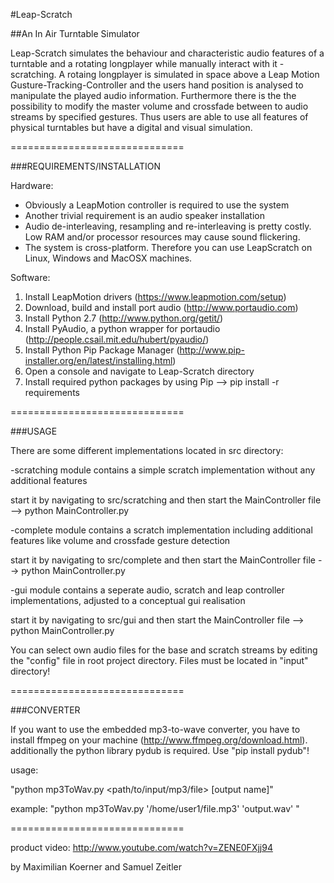 
#Leap-Scratch


##An In Air Turntable Simulator




Leap-Scratch simulates the behaviour and characteristic audio features of a turntable and a rotating longplayer while manually interact with it - scratching. A rotaing longplayer is simulated in space above a Leap Motion Gusture-Tracking-Controller and the users hand position is analysed to manipulate the played audio information. Furthermore there is the the possibility to modify the master volume and crossfade between to audio streams by specified gestures. Thus users are able to use all features of physical turntables but have a digital and visual simulation.

==============================



###REQUIREMENTS/INSTALLATION


Hardware:

- Obviously a LeapMotion controller is required to use the system
- Another trivial requirement is an audio speaker installation 
- Audio de-interleaving, resampling and re-interleaving is pretty costly. Low RAM and/or processor resources may cause sound flickering.
- The system is cross-platform. Therefore you can use LeapScratch on Linux, Windows and MacOSX machines.


Software:

1. Install LeapMotion drivers (https://www.leapmotion.com/setup) 
2. Download, build and install port audio (http://www.portaudio.com)
3. Install Python 2.7 (http://www.python.org/getit/) 
4. Install PyAudio, a python wrapper for portaudio (http://people.csail.mit.edu/hubert/pyaudio/)
5. Install Python Pip Package Manager (http://www.pip-installer.org/en/latest/installing.html)
6. Open a console and navigate to Leap-Scratch directory
7. Install required python packages by using Pip --> pip install -r requirements


==============================



###USAGE


There are some different implementations located in src directory:

-scratching module contains a simple scratch implementation without any additional features

start it by navigating to src/scratching and then start the MainController file --> python MainController.py
	

-complete module contains a scratch implementation including additional features like volume and crossfade gesture detection

start it by navigating to src/complete and then start the MainController file --> python MainController.py
	
	
-gui module contains a seperate audio, scratch and leap controller implementations, adjusted to a conceptual gui realisation

start it by navigating to src/gui and then start the MainController file --> python MainController.py


You can select own audio files for the base and scratch streams by editing the "config" file in root project directory. Files must be located in "input" directory! 


==============================



###CONVERTER


If you want to use the embedded mp3-to-wave converter, you have to install ffmpeg on your machine (http://www.ffmpeg.org/download.html). additionally the python library pydub is required. Use "pip install pydub"!

usage:

"python mp3ToWav.py <path/to/input/mp3/file> [output name]"

example: "python mp3ToWav.py '/home/user1/file.mp3' 'output.wav' "

==============================

product video: http://www.youtube.com/watch?v=ZENE0FXjj94

by Maximilian Koerner and Samuel Zeitler